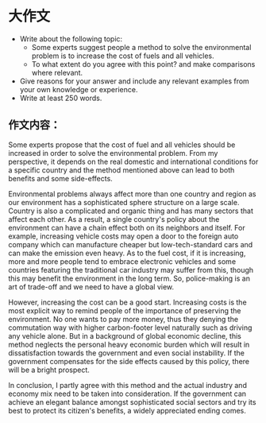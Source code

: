 # 大作文
- Write about the following topic:
    - Some experts suggest people a method to solve the environmental problem is to increase the cost of fuels and all vehicles.  
    - To what extent do you agree with this point? and make comparisons where relevant. 
- Give reasons for your answer and include any relevant examples from your own knowledge or experience.
- Write at least 250 words.

## 作文内容：
Some experts propose that the cost of fuel and all vehicles should be increased in order to solve the environmental problem. From my perspective, it depends on the real domestic and international conditions for a specific country and the method mentioned above can lead to both benefits and some side-effects.

Environmental problems always affect more than one country and region as our environment has a sophisticated sphere structure on a large scale. Country is also a complicated and organic thing and has many sectors that affect each other. As a result, a single country's policy about the environment can have a chain effect both on its neighbors and itself. For example, increasing vehicle costs may open a door to the foreign auto company which can manufacture cheaper but low-tech-standard cars and can make the emission even heavy. As to the fuel cost, if it is increasing, more and more people tend to embrace electronic vehicles and some countries featuring the traditional car industry may suffer from this, though this may benefit the environment in the long term. So, police-making is an art of trade-off and we need to have a global view.

However, increasing the cost can be a good start. Increasing costs is the most explicit way to remind people of the importance of preserving the environment. No one wants to pay more money, thus they denying the commutation way with higher carbon-footer level naturally such as driving any vehicle alone. But in a background of global economic decline, this method neglects the personal heavy economic burden which will result in dissatisfaction towards the government and even social instability. If the government compensates for the side effects caused by this policy, there will be a bright prospect.

In conclusion, I partly agree with this method and the actual industry and economy mix need to be taken into consideration. If the government can achieve an elegant balance amongst sophisticated social sectors and try its best to protect its citizen's benefits, a widely appreciated ending comes.